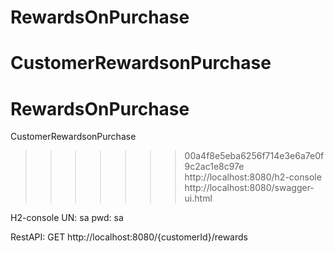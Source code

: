 # RewardsOnPurchase
CustomerRewardsonPurchase
=======
# RewardsOnPurchase
CustomerRewardsonPurchase
>>>>>>> 00a4f8e5eba6256f714e3e6a7e0f9c2ac1e8c97e
http://localhost:8080/h2-console
http://localhost:8080/swagger-ui.html

H2-console UN: sa  pwd: sa

RestAPI: GET  http://localhost:8080/{customerId}/rewards

